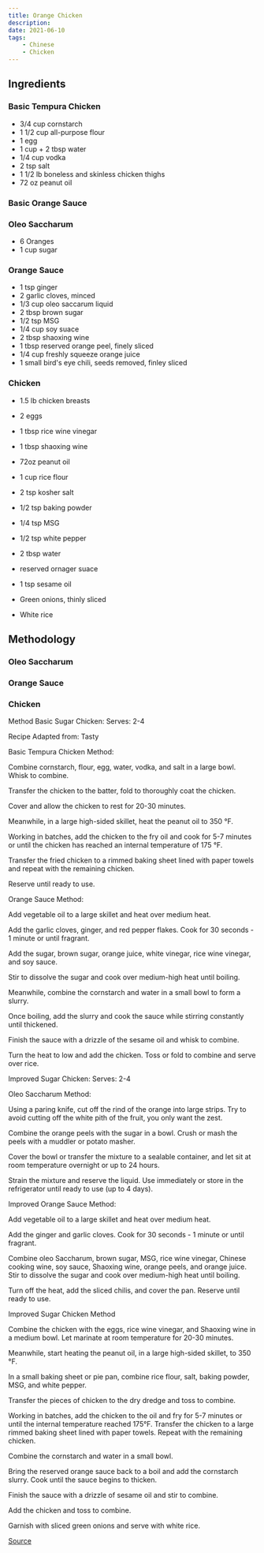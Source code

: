 ```yaml
---
title: Orange Chicken
description:
date: 2021-06-10
tags:
    - Chinese
    - Chicken
---
```


## Ingredients

### Basic Tempura Chicken

- 3/4 cup cornstarch
- 1 1/2 cup all-purpose flour
- 1 egg
- 1 cup + 2 tbsp water
- 1/4 cup vodka
- 2 tsp salt
- 1 1/2 lb boneless and skinless chicken thighs
- 72 oz peanut oil

### Basic Orange Sauce

### Oleo Saccharum

- 6 Oranges
- 1 cup sugar

### Orange Sauce

- 1 tsp ginger
- 2 garlic cloves, minced
- 1/3 cup oleo saccarum liquid
- 2 tbsp brown sugar
- 1/2 tsp MSG
- 1/4 cup soy suace
- 2 tbsp shaoxing wine
- 1 tbsp reserved orange peel, finely sliced
- 1/4 cup freshly squeeze orange juice
- 1 small bird's eye chili, seeds removed, finley sliced

### Chicken

- 1.5 lb chicken breasts

- 2 eggs

- 1 tbsp rice wine vinegar

- 1 tbsp shaoxing wine

- 72oz peanut oil

- 1 cup rice flour

- 2 tsp kosher salt

- 1/2 tsp baking powder

- 1/4 tsp MSG

- 1/2 tsp white pepper

- 2 tbsp water

- reserved ornager suace

- 1 tsp sesame oil

- Green onions, thinly sliced

- White rice

## Methodology

### Oleo Saccharum

### Orange Sauce

### Chicken
















Method
Basic Sugar Chicken: Serves: 2-4

Recipe Adapted from: Tasty

Basic Tempura Chicken Method:

Combine cornstarch, flour, egg, water, vodka, and salt in a large bowl. Whisk to combine.

Transfer the chicken to the batter, fold to thoroughly coat the chicken.

Cover and allow the chicken to rest for 20-30 minutes.

Meanwhile, in a large high-sided skillet, heat the peanut oil to 350 °F. 

Working in batches, add the chicken to the fry oil and cook for 5-7 minutes or until the chicken has reached an internal temperature of 175 °F. 

Transfer the fried chicken to a rimmed baking sheet lined with paper towels and repeat with the remaining chicken.

Reserve until ready to use.

Orange Sauce Method:

Add vegetable oil to a large skillet and heat over medium heat. 

Add the garlic cloves, ginger, and red pepper flakes. Cook for 30 seconds - 1 minute or until fragrant. 

Add the sugar, brown sugar, orange juice, white vinegar, rice wine vinegar, and soy sauce.

Stir to dissolve the sugar and cook over medium-high heat until boiling. 

Meanwhile, combine the cornstarch and water in a small bowl to form a slurry. 

Once boiling, add the slurry and cook the sauce while stirring constantly until thickened. 

Finish the sauce with a drizzle of the sesame oil and whisk to combine.

Turn the heat to low and add the chicken. Toss or fold to combine and serve over rice.

Improved Sugar Chicken: Serves: 2-4

Oleo Saccharum Method:

Using a paring knife, cut off the rind of the orange into large strips. Try to avoid cutting off the white pith of the fruit, you only want the zest.

Combine the orange peels with the sugar in a bowl. Crush or mash the peels with a muddler or potato masher.

Cover the bowl or transfer the mixture to a sealable container, and let sit at room temperature overnight or up to 24 hours. 

Strain the mixture and reserve the liquid. Use immediately or store in the refrigerator until ready to use (up to 4 days).

Improved Orange Sauce Method:

Add vegetable oil to a large skillet and heat over medium heat. 

Add the ginger and garlic cloves. Cook for 30 seconds - 1 minute or until fragrant. 

Combine oleo Saccharum, brown sugar, MSG, rice wine vinegar, Chinese cooking wine, soy sauce, Shaoxing wine, orange peels, and orange juice. Stir to dissolve the sugar and cook over medium-high heat until boiling. 

Turn off the heat, add the sliced chilis, and cover the pan. Reserve until ready to use.

Improved Sugar Chicken Method

Combine the chicken with the eggs, rice wine vinegar, and Shaoxing wine in a medium bowl. Let marinate at room temperature for 20-30 minutes.

Meanwhile, start heating the peanut oil, in a large high-sided skillet, to 350 °F. 

In a small baking sheet or pie pan, combine rice flour, salt, baking powder, MSG, and white pepper.

Transfer the pieces of chicken to the dry dredge and toss to combine.

Working in batches, add the chicken to the oil and fry for 5-7 minutes or until the internal temperature reached 175°F. Transfer the chicken to a large rimmed baking sheet lined with paper towels. Repeat with the remaining chicken. 

Combine the cornstarch and water in a small bowl. 

Bring the reserved orange sauce back to a boil and add the cornstarch slurry. Cook until the sauce begins to thicken.

Finish the sauce with a drizzle of sesame oil and stir to combine.

Add the chicken and toss to combine.

Garnish with sliced green onions and serve with white rice.



[Source](https://www.bingingwithbabish.com/recipes/sugar-chicken-rick-and-morty)